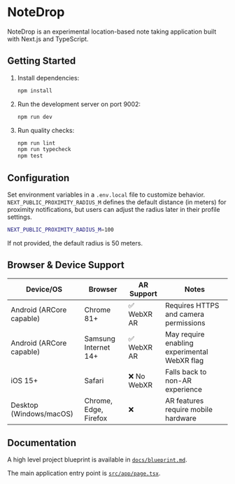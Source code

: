 # NoteDrop

NoteDrop is an experimental location-based note taking application built with Next.js and TypeScript.

## Getting Started

1. Install dependencies:

   ```bash
   npm install
   ```

2. Run the development server on port 9002:

   ```bash
   npm run dev
   ```

3. Run quality checks:

   ```bash
   npm run lint
   npm run typecheck
   npm test
   ```

## Configuration

Set environment variables in a `.env.local` file to customize behavior. `NEXT_PUBLIC_PROXIMITY_RADIUS_M` defines the default distance (in meters) for proximity notifications, but users can adjust the radius later in their profile settings.

```bash
NEXT_PUBLIC_PROXIMITY_RADIUS_M=100 
```

If not provided, the default radius is 50 meters.

## Browser & Device Support

| Device/OS | Browser | AR Support | Notes |
|-----------|---------|------------|-------|
| Android (ARCore capable) | Chrome 81+ | ✅ WebXR AR | Requires HTTPS and camera permissions |
| Android (ARCore capable) | Samsung Internet 14+ | ✅ WebXR AR | May require enabling experimental WebXR flag |
| iOS 15+ | Safari | ❌ No WebXR | Falls back to non-AR experience |
| Desktop (Windows/macOS) | Chrome, Edge, Firefox | ❌ | AR features require mobile hardware |

## Documentation

A high level project blueprint is available in [`docs/blueprint.md`](docs/blueprint.md).

The main application entry point is [`src/app/page.tsx`](src/app/page.tsx).
